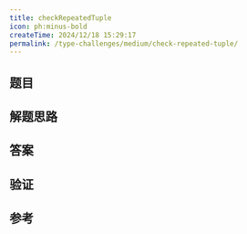 ```yaml
---
title: checkRepeatedTuple
icon: ph:minus-bold
createTime: 2024/12/18 15:29:17
permalink: /type-challenges/medium/check-repeated-tuple/
---
```


## 题目

## 解题思路

## 答案

## 验证

## 参考
